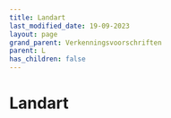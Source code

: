 ```yaml
---
title: Landart
last_modified_date: 19-09-2023
layout: page
grand_parent: Verkenningsvoorschriften
parent: L
has_children: false
---
```


Landart
=======

